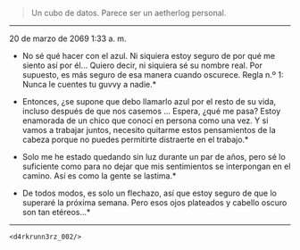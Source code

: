>Un cubo de datos.  Parece ser un aetherlog personal.
 ***
 20 de marzo de 2069 1:33 a. m.

 * No sé qué hacer con el azul.  Ni siquiera estoy seguro de por qué me siento así por él... Quiero decir, ni siquiera sé su nombre real.  Por supuesto, es más seguro de esa manera cuando oscurece.  Regla n.º 1: Nunca le cuentes tu guvvy a nadie.*

 * Entonces, ¿se supone que debo llamarlo azul por el resto de su vida, incluso después de que nos casemos ... Espera, ¿qué me pasa?  Estoy enamorada de un chico que conocí en persona como una vez.  Y si vamos a trabajar juntos, necesito quitarme estos pensamientos de la cabeza porque no puedes permitirte distraerte en el trabajo.*

 * Solo me he estado quedando sin luz durante un par de años, pero sé lo suficiente como para no dejar que mis sentimientos se interpongan en el camino.  Así es como la gente se lastima.*

 * De todos modos, es solo un flechazo, así que estoy seguro de que lo superaré la próxima semana.  Pero esos ojos plateados y cabello oscuro son tan etéreos...*
 ***
 `<d4rkrunn3rz_002/>`
